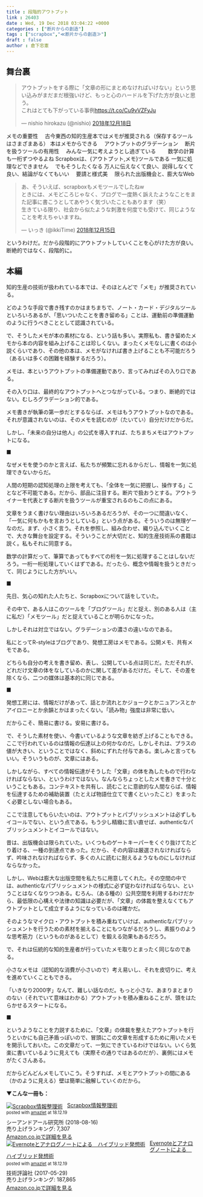 ```yaml
---
title : 段階的アウトプット
link : 26403
date : Wed, 19 Dec 2018 03:04:22 +0000
categories : ["断片からの創造"]
tags : ["scrapbox","≪断片からの創造≫"]
draft : false
author : 倉下忠憲
---
```


<h2>舞台裏</h2>

<blockquote class="twitter-tweet" data-conversation="none" data-lang="ja"><p lang="ja" dir="ltr">アウトプットをする際に「文章の形にまとめなければいけない」という思い込みがまだまだ根強いけど、もっと心のハードルを下げた方が良いと思う。<br>これはとても下がっている事例<a href="https://t.co/Cu9vVZFyJu">https://t.co/Cu9vVZFyJu</a></p>&mdash; nishio hirokazu (@nishio) <a href="https://twitter.com/nishio/status/1074876708069601280?ref_src=twsrc%5Etfw">2018年12月18日</a></blockquote>
<script async src="https://platform.twitter.com/widgets.js" charset="utf-8"></script>

メモの重要性
　古今東西の知的生産本ではメモが推奨される（保存するツールはさまざまある）
本はメモからできる
　アウトプットのグラデーション
　断片を扱うツールの有用性
　みんな一気に考えようとし過ぎている
　　数学の計算も一桁ずつやるよね
Scrapboxは、{アウトプット,メモ}ツールである
一気に処理などできません
　でもそうしたくなる
万人に伝えなくて良い、説得しなくて良い、結論がなくてもいい
　要請と様式美
　限られた出版機会と、膨大なWeb

<blockquote class="twitter-tweet" data-lang="ja"><p lang="ja" dir="ltr">あ、そういえば、scrapboxもメモツールでしたねw<br>ときには、メモどころじゃなく、ブログで一度熱く訴えたようなことをまた記事に書こうとしてあやうく気づいたこともあります（笑）<br>生きている限り、社会から似たような刺激を何度でも受けて、同じようなことを考えちゃいますね。</p>&mdash; いっき (@ikkiTime) <a href="https://twitter.com/ikkiTime/status/1073852755372982278?ref_src=twsrc%5Etfw">2018年12月15日</a></blockquote>
<script async src="https://platform.twitter.com/widgets.js" charset="utf-8"></script>

というわけだ。だから段階的にアウトプットしていくことを心がけた方が良い。断絶的ではなく、段階的に。

<h2>本編</h2>

知的生産の技術が扱われている本では、そのほとんどで「メモ」が推奨されている。

どのような手段で書き残すのかはまちまちで、ノート・カード・デジタルツールといろいろあるが、「思いついたことを書き留める」ことは、運動前の準備運動のように行うべきこととして認識されている。

で、そうしたメモが本の素材になる、という話も多い。実際私も、書き留めたメモから本の内容を組み上げることは珍しくない。まったくメモなしに書くのは小説くらいであり、その他の本は、メモがなければ書き上げることも不可能だろう（あるいは多くの困難を経験するだろう）。

メモは、本というアウトプットの準備運動であり、言ってみればその入り口である。

その入り口は、最終的なアウトプットへとつながっている。つまり、断絶的ではない。むしろグラデーション的である。

メモ書きが執筆の第一歩だとするならば、メモはもうアウトプットなのである。それが意識されないのは、そのメモを読むのが（たいてい）自分だけだからだ。

しかし、「未来の自分は他人」の公式を導入すれば、たちまちメモはアウトプットになる。

■

なぜメモを使うのかと言えば、私たちが頻繁に忘れるからだし、情報を一気に処理できないからだ。

人間の短期の認知処理の上限を考えても、「全体を一気に把握し、操作する」ことなど不可能である。だから、部品に注目する。断片で扱おうとする。アウトライナーを代表とする断片を扱うツールが重宝されるのもこの点にある。

文章をうまく書けない理由はいろいろあるだろうが、その一つに間違いなく、「一気に何もかもを言おうとしている」という点がある。そういうのは無理ゲーなのだ。まず、小さく言う。それを参照し、組み合わせ、織り込んでいくことで、大きな舞台を設定する。そういうことが大切だと、知的生産技術系の書籍は説く。私もそれに同意する。

数学の計算だって、筆算であってもすべての桁を一気に処理することはしないだろう。一桁一桁処理していくはずである。だったら、概念や情報を扱うときだって、同じようにした方がいい。

■

先日、気心の知れた人たちと、Scrapboxについて話をしていた。

その中で、ある人はこのツールを「ブログツール」だと捉え、別のある人は（主に私だ）「メモツール」だと捉えていることが明らかになった。

しかしそれは対立ではない。グラデーションの濃さの違いなのである。

私にとってR-styleはブログであり、発想工房はメモである。公開メモ、共有メモである。

どちらも自分の考えを書き留め、表し、公開している点は同じだ。ただそれが、どれだけ文章の体をなしているのかに関して差があるだけだ。そして、その差を除くなら、二つの媒体は基本的に同じである。

■

発想工房には、情報だけがあって、話とか流れとかジョークとかニュアンスとかアイロニーとか余韻とかはまったくない。「読み物」強度は非常に低い。

だからこそ、簡易に書ける。安易に書ける。

で、そうした素材を使い、今書いているような文章を紡ぎ上げることもできる。ここで行われているのは情報の伝達以上の何かなのだ。しかしそれは、プラスの値が大きい、ということではなく、斜めにずれた付与である。楽しみと言ってもいい。そういうものが、文章にはある。

しかしながら、すべての情報伝達がそうした「文章」の体を為したもので行わなければならない、というわけではない。なんならちょっとしたメモ書きで十分ということもある。コンテキストを共有し、読むことに意欲的な人間ならば、情報を伝達するための補助装置（たとえば物語仕立てで書くといったこと）をまったく必要としない場合もある。

ここで注意してもらいたいのは、アウトプットとパブリッシュメントは必ずしもイコールでない、という点である。もう少し精緻に言い直せば、authenticなパブリッシュメントとイコールではない。

昔は、出版機会は限られていた。いくつものゲートキーパーをくぐり抜けてたどり着ける、一種の到達点であった。だから、その内容は厳選されなければならず、吟味されなければならず、多くの人に読むに耐えるようなものにしなければならなかった。

しかし、Webは膨大な出版空間を私たちに用意してくれた。その空間の中では、authenticなパブリッシュメントの様式に必ず従わなければならない、ということはなくなりつつある。むろん、（ある種の）公共空間を利用するわけだから、最低限の心構えや法律の知識は必要だが、「文章」の体裁を整えなくてもアウトプットとして成立するようになっているのは確かだ。

そのようなマイクロ・アウトプットを積み重ねていけば、authenticなパブリッシュメントを行うための素材を揃えることにもつながるだろうし、素振りのような思考筋力（というものがあるとして）を鍛える効果もあるだろう。

で、それは伝統的な知的生産者が行っていたメモ取りとまったく同じなのである。

小さなメモは（認知的な消費が小さいので）考え易いし、それを皮切りに、考えを進めていくこともできる。

「いきなり2000字」なんて、難しい話なのだ。もっと小さな、あまりまとまりのない（それでいて意味はわかる）アウトプットを積み重ねることが、頭をはたらかせるスタートになる。

■

というようなことを力説するために、「文章」の体裁を整えたアウトプットを行うといかにも自己矛盾っぽいので、冒頭にこの文章を形成するために用いたメモを開示しておいた。この文章だって、一気にできているわけではない。いくら気楽に書いているように見えても（実際その通りではあるのだが）、裏側にはメモがたくさんある。

だからどんどんメモしていこう。そうすれば、メモとアウトプットの間にある（かのように見える）壁は簡単に融解していくのだから。

<strong>▼こんな一冊も：</strong>

<div class="amazlet-box" style="margin-bottom:0px;"><div class="amazlet-image" style="float:left;margin:0px 12px 1px 0px;"><a href="http://www.amazon.co.jp/exec/obidos/ASIN/B07GJFBWWZ/rashita1000-22/ref=nosim/" name="amazletlink" target="_blank"><img src="https://images-fe.ssl-images-amazon.com/images/I/51yMZ%2BQU40L._SL160_.jpg" alt="Scrapbox情報整理術" style="border: none;" /></a></div><div class="amazlet-info" style="line-height:120%; margin-bottom: 10px"><div class="amazlet-name" style="margin-bottom:10px;line-height:120%"><a href="http://www.amazon.co.jp/exec/obidos/ASIN/B07GJFBWWZ/rashita1000-22/ref=nosim/" name="amazletlink" target="_blank">Scrapbox情報整理術</a><div class="amazlet-powered-date" style="font-size:80%;margin-top:5px;line-height:120%">posted with <a href="http://www.amazlet.com/" title="amazlet" target="_blank">amazlet</a> at 18.12.19</div></div><div class="amazlet-detail">シーアンドアール研究所 (2018-08-16)<br />売り上げランキング: 7,307<br /></div><div class="amazlet-sub-info" style="float: left;"><div class="amazlet-link" style="margin-top: 5px"><a href="http://www.amazon.co.jp/exec/obidos/ASIN/B07GJFBWWZ/rashita1000-22/ref=nosim/" name="amazletlink" target="_blank">Amazon.co.jpで詳細を見る</a></div></div></div><div class="amazlet-footer" style="clear: left"></div></div>

<div class="amazlet-box" style="margin-bottom:0px;"><div class="amazlet-image" style="float:left;margin:0px 12px 1px 0px;"><a href="http://www.amazon.co.jp/exec/obidos/ASIN/B0719S13KQ/rashita1000-22/ref=nosim/" name="amazletlink" target="_blank"><img src="https://images-fe.ssl-images-amazon.com/images/I/51iRTqdvRnL._SL160_.jpg" alt="Evernoteとアナログノートによる　ハイブリッド発想術" style="border: none;" /></a></div><div class="amazlet-info" style="line-height:120%; margin-bottom: 10px"><div class="amazlet-name" style="margin-bottom:10px;line-height:120%"><a href="http://www.amazon.co.jp/exec/obidos/ASIN/B0719S13KQ/rashita1000-22/ref=nosim/" name="amazletlink" target="_blank">Evernoteとアナログノートによる　ハイブリッド発想術</a><div class="amazlet-powered-date" style="font-size:80%;margin-top:5px;line-height:120%">posted with <a href="http://www.amazlet.com/" title="amazlet" target="_blank">amazlet</a> at 18.12.19</div></div><div class="amazlet-detail">技術評論社 (2017-05-29)<br />売り上げランキング: 187,865<br /></div><div class="amazlet-sub-info" style="float: left;"><div class="amazlet-link" style="margin-top: 5px"><a href="http://www.amazon.co.jp/exec/obidos/ASIN/B0719S13KQ/rashita1000-22/ref=nosim/" name="amazletlink" target="_blank">Amazon.co.jpで詳細を見る</a></div></div></div><div class="amazlet-footer" style="clear: left"></div></div>


